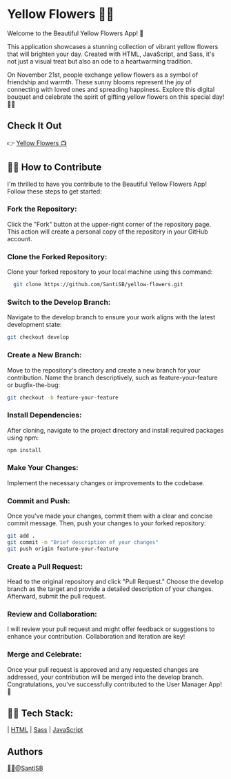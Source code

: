 # Yellow Flowers 🌼💛

Welcome to the Beautiful Yellow Flowers App! 👋

This application showcases a stunning collection of vibrant yellow flowers that will brighten your day. Created with HTML, JavaScript, and Sass, it's not just a visual treat but also an ode to a heartwarming tradition.

On November 21st, people exchange yellow flowers as a symbol of friendship and warmth. These sunny blooms represent the joy of connecting with loved ones and spreading happiness. Explore this digital bouquet and celebrate the spirit of gifting yellow flowers on this special day! 🌼💛

## Check It Out
👉 [Yellow Flowers 📺](https://santisb.github.io/yellow-flowers/) 

## 👨‍💻 How to Contribute
I'm thrilled to have you contribute to the Beautiful Yellow Flowers App!
Follow these steps to get started:

### Fork the Repository: 
Click the "Fork" button at the upper-right corner of the repository page. This action will create a personal copy of the repository in your GitHub account.

### Clone the Forked Repository: 
Clone your forked repository to your local machine using this command:

```bash
  git clone https://github.com/SantiSB/yellow-flowers.git
```

### Switch to the Develop Branch: 
Navigate to the develop branch to ensure your work aligns with the latest development state:

```bash
git checkout develop
```

### Create a New Branch: 
Move to the repository's directory and create a new branch for your contribution. Name the branch descriptively, such as feature-your-feature or bugfix-the-bug:

```bash
git checkout -b feature-your-feature
```

### Install Dependencies: 
After cloning, navigate to the project directory and install required packages using npm:

```bash
npm install
```

### Make Your Changes: 
Implement the necessary changes or improvements to the codebase.

### Commit and Push: 
Once you've made your changes, commit them with a clear and concise commit message. Then, push your changes to your forked repository:

```bash
git add .
git commit -m "Brief description of your changes"
git push origin feature-your-feature
```
### Create a Pull Request: 
Head to the original repository and click "Pull Request." Choose the develop branch as the target and provide a detailed description of your changes. Afterward, submit the pull request.

### Review and Collaboration: 
I will review your pull request and might offer feedback or suggestions to enhance your contribution. Collaboration and iteration are key!

### Merge and Celebrate: 
Once your pull request is approved and any requested changes are addressed, your contribution will be merged into the develop branch. Congratulations, you've successfully contributed to the User Manager App! 🎉

## 👨‍💻 Tech Stack:



 | [HTML](https://developer.mozilla.org/es/docs/Web/HTML)
 | [Sass](https://sass-lang.com/)
 | [JavaScript](https://developer.mozilla.org/es/docs/Web/JavaScript)

## Authors
[🐱‍💻@SantiSB](https://github.com/SantiSB)

